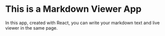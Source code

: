 # This is a Markdown Viewer App

In this app, created with React, you can write your markdown text and live viewer in the same page.
